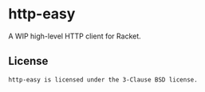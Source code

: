 # http-easy

A WIP high-level HTTP client for Racket.

## License

    http-easy is licensed under the 3-Clause BSD license.
